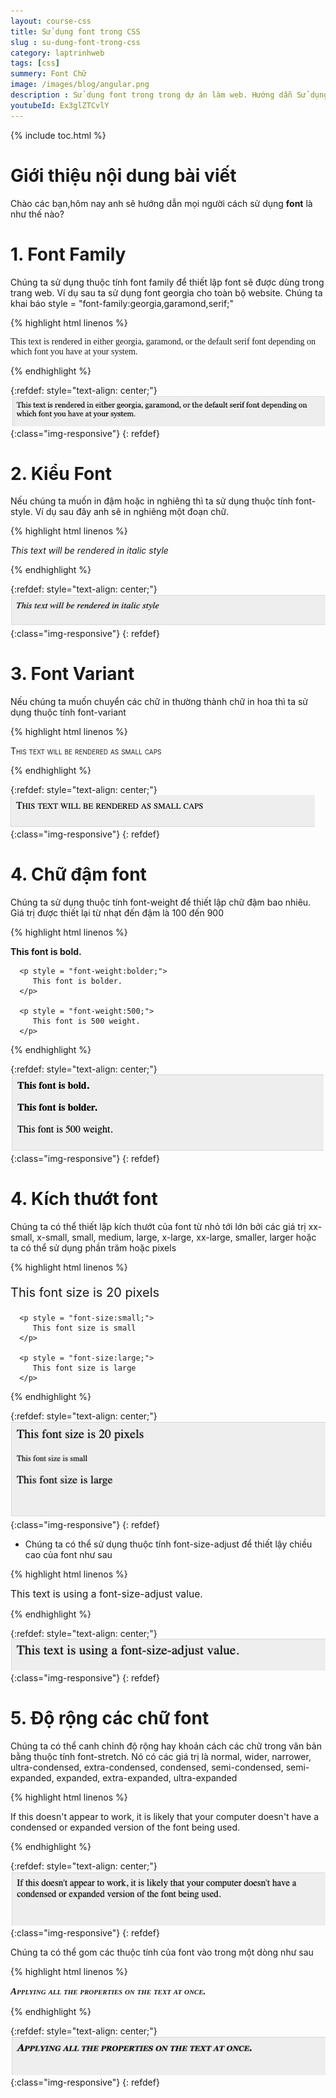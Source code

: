 ```yaml
---
layout: course-css
title: Sử dụng font trong CSS
slug : su-dung-font-trong-css
category: laptrinhweb
tags: [css]
summery: Font Chữ  
image: /images/blog/angular.png
description : Sử dụng font trong trong dự án làm web. Hướng dẫn Sử dụng font trong CSS vào dự án web. 
youtubeId: Ex3glZTCvlY
---
```


{% include toc.html %}

# **Giới thiệu nội dung bài viết**

Chào các bạn,hôm nay anh sẽ hướng dẫn mọi người cách sử dụng <b>font</b> là như thế nào?

# **1. Font Family**

Chúng ta sử dụng thuộc tính font family để thiết lập font sẽ được dùng trong trang web. Ví dụ sau ta sử dụng font georgia cho toàn bộ website. Chúng ta khai báo style = "font-family:georgia,garamond,serif;"

{% highlight html linenos %}

<html>
   <head>
   </head>

   <body>
      <p style = "font-family:georgia,garamond,serif;">
         This text is rendered in either georgia, garamond, or the 
         default serif font depending on which font  you have at your system.
      </p>
   </body>
</html>

{% endhighlight %}

{:refdef: style="text-align: center;"}
![font1](/images/post/css/font1.png){:class="img-responsive"}
{: refdef}

# **2. Kiểu Font**

Nếu chúng ta muốn in đậm hoặc in nghiêng thì ta sử dụng thuộc tính font-style. Ví dụ sau đây anh sẽ in nghiêng một đoạn chữ.

{% highlight html linenos %}

<html>
   <head>
   </head>

   <body>
      <p style = "font-style:italic;">
         This text will be rendered in italic style
      </p>
   </body>
</html>

{% endhighlight %}

{:refdef: style="text-align: center;"}
![font2](/images/post/css/font2.png){:class="img-responsive"}
{: refdef}

# **3. Font Variant**

Nếu chúng ta muốn chuyển các chữ in thường thành chữ in hoa thì ta sử dụng thuộc tính font-variant

{% highlight html linenos %}

<html>
   <head>
   </head>

   <body>
      <p style = "font-variant:small-caps;">
         This text will be rendered as small caps
      </p>
   </body>
</html>

{% endhighlight %}

{:refdef: style="text-align: center;"}
![font3](/images/post/css/font3.png){:class="img-responsive"}
{: refdef}

# **4. Chữ đậm font**

Chúng ta sử dụng thuộc tính font-weight để thiết lập chữ đậm bao nhiêu. Giá trị được thiết lại từ nhạt đến đậm là 100 đến 900

{% highlight html linenos %}

<html>
   <head>
   </head>

   <body>
      <p style = "font-weight:bold;">
         This font is bold.
      </p>
      
      <p style = "font-weight:bolder;">
         This font is bolder.
      </p>
      
      <p style = "font-weight:500;">
         This font is 500 weight.
      </p>
   </body>
</html> 

{% endhighlight %}

{:refdef: style="text-align: center;"}
![font4](/images/post/css/font4.png){:class="img-responsive"}
{: refdef}

# **4. Kích thướt font**

Chúng ta có thể thiết lập kích thướt của font từ nhỏ tới lớn bởi các giá trị xx-small, x-small, small, medium, large, x-large, xx-large, smaller, larger hoặc ta có thể sử dụng phần trăm hoặc pixels

{% highlight html linenos %}

<html>
   <head>
   </head>

   <body>
      <p style = "font-size:20px;">
         This font size is 20 pixels
      </p>
      
      <p style = "font-size:small;">
         This font size is small
      </p>
      
      <p style = "font-size:large;">
         This font size is large
      </p>
   </body>
</html> 

{% endhighlight %}

{:refdef: style="text-align: center;"}
![font5](/images/post/css/font5.png){:class="img-responsive"}
{: refdef}

- Chúng ta có thể sử dụng thuộc tính font-size-adjust để thiết lậy chiều cao của font như sau

{% highlight html linenos %}

<html>
   <head>
   </head>

   <body>
      <p style = "font-size-adjust:0.61;">
         This text is using a font-size-adjust value.
      </p>
   </body>
</html>

{% endhighlight %}

{:refdef: style="text-align: center;"}
![font6](/images/post/css/font6.png){:class="img-responsive"}
{: refdef}

# **5. Độ rộng các chữ font**

Chúng ta có thể canh chỉnh độ rộng hay khoản cách các chữ trong văn bản bằng thuộc tính font-stretch. Nó có các giá trị là normal, wider, narrower, ultra-condensed, extra-condensed, condensed, semi-condensed, semi-expanded, expanded, extra-expanded, ultra-expanded

{% highlight html linenos %}

<html>
   <head>
   </head>

   <body>
      <p style = "font-stretch:ultra-expanded;">
         If this doesn't appear to work, it is likely that your computer 
         doesn't have a <br>condensed or expanded version of the font being used.
      </p>
   </body>
</html> 

{% endhighlight %}

{:refdef: style="text-align: center;"}
![font7](/images/post/css/font7.png){:class="img-responsive"}
{: refdef}

Chúng ta có thể gom các thuộc tính của font vào trong một dòng như sau

{% highlight html linenos %}

<html>
   <head>
   </head>

   <body>
      <p style = "font:italic small-caps bold 15px georgia;">
         Applying all the properties on the text at once.
      </p>
   </body>
</html>

{% endhighlight %}

{:refdef: style="text-align: center;"}
![font8](/images/post/css/font8.png){:class="img-responsive"}
{: refdef}

















